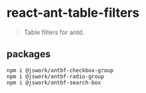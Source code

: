 # react-ant-table-filters
> Table filters for antd.


## packages
```shell
npm i @jswork/antbf-checkbox-group
npm i @jswork/antbf-radio-group
npm i @jswork/antbf-search-box
```